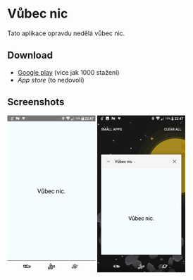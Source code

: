 # Vůbec nic

Tato aplikace opravdu nedělá vůbec nic.

## Download

* [Google play](https://play.google.com/store/apps/details?id=com.vubecnic) (více jak 1000 stažení)
* *App store* (to nedovolí)

## Screenshots

![screenshot](./doc/images/app.png)
![screenshot minimalised](./doc/images/minimalised.png)
